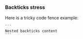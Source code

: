### Backticks stress

Here is a tricky code fence example:

````
```
Nested backticks content
```
````

